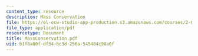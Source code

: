 ```yaml
---
content_type: resource
description: Mass Conservation
file: https://ol-ocw-studio-app-production.s3.amazonaws.com/courses/2-000-how-and-why-machines-work-spring-2002/b1f8a80fdf34bc3d256a545484c98a6f_MassConservation.pdf
file_type: application/pdf
resourcetype: Document
title: MassConservation.pdf
uid: b1f8a80f-df34-bc3d-256a-545484c98a6f
---
```

